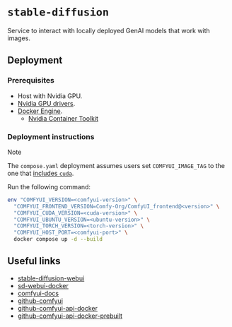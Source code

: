 # `stable-diffusion`

Service to interact with locally deployed GenAI models that work with images.

## Deployment

### Prerequisites

- Host with Nvidia GPU.
- [Nvidia GPU drivers](../../system-setup/graphics.md#nvidia).
- [Docker Engine](../../system-setup/toolchains/docker/README.md).
  - [Nvidia Container Toolkit](../../system-setup/toolchains/docker/README.md#nvidia-contianer-toolkit)

### Deployment instructions

> [!NOTE]
>
> The `compose.yaml` deployment assumes users set `COMFYUI_IMAGE_TAG` to the one that [includes `cuda`][github-comfyui-api-docker-prebuilt].

Run the following command:

```bash
env "COMFYUI_VERSION=<comfyui-version>" \
  "COMFYUI_FRONTEND_VERSION=Comfy-Org/ComfyUI_frontend@<version>" \
  "COMFYUI_CUDA_VERSION=<cuda-version>" \
  "COMFYUI_UBUNTU_VERSION=<ubuntu-version>" \
  "COMFYUI_TORCH_VERSION=<torch-version>" \
  "COMFYUI_HOST_PORT=<comfyui-port>" \
  docker compose up -d --build
```

## Useful links

- [stable-diffusion-webui][stable-diffusion-webui]
- [sd-webui-docker][sd-webui-docker]
- [comfyui-docs][comfyui-docs]
- [github-comfyui][github-comfyui]
- [github-comfyui-api-docker][github-comfyui-api-docker]
- [github-comfyui-api-docker-prebuilt][github-comfyui-api-docker-prebuilt]

[stable-diffusion-webui]: https://github.com/AUTOMATIC1111/stable-diffusion-webui
[sd-webui-docker]: https://github.com/neggles/sd-webui-docker
[comfyui-docs]: https://docs.comfy.org
[github-comfyui]: https://github.com/comfyanonymous/ComfyUI
[github-comfyui-api-docker]: https://github.com/SaladTechnologies/comfyui-api
[github-comfyui-api-docker-prebuilt]: https://github.com/SaladTechnologies/comfyui-api?tab=readme-ov-file#prebuilt-docker-images
